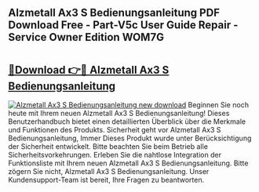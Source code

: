 ## Alzmetall Ax3 S Bedienungsanleitung PDF Download Free - Part-V5c User Guide Repair - Service Owner Edition WOM7G

# <h2><a href="http://df47c0.blite.top/?on=Alzmetall+Ax3+S+Bedienungsanleitung">🔗Download 👉🔴 Alzmetall Ax3 S Bedienungsanleitung</a></h2>

[![Alzmetall Ax3 S Bedienungsanleitung new download](https://i.imgur.com/lujVjoI.png)](http://df47c0.blite.top/?on=Alzmetall+Ax3+S+Bedienungsanleitung)
Beginnen Sie noch heute mit Ihrem neuen Alzmetall Ax3 S Bedienungsanleitung! Dieses Benutzerhandbuch bietet einen detaillierten Überblick über die Merkmale und Funktionen des Produkts. Sicherheit geht vor Alzmetall Ax3 S Bedienungsanleitung, Immer Dieses Produkt wurde unter Berücksichtigung der Sicherheit entwickelt. Bitte beachten Sie beim Betrieb alle Sicherheitsvorkehrungen. Erleben Sie die nahtlose Integration der Funktionsliste mit Ihrem neuen Alzmetall Ax3 S Bedienungsanleitung. Bitte zögern Sie nicht, Alzmetall Ax3 S Bedienungsanleitung. Unser Kundensupport-Team ist bereit, Ihre Fragen zu beantworten.
